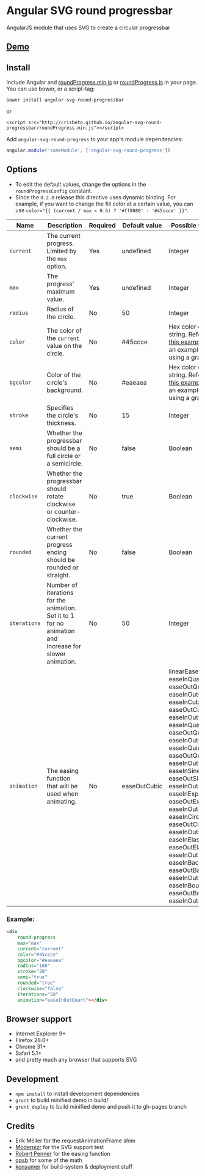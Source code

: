 # Angular SVG round progressbar

AngularJS module that uses SVG to create a circular progressbar

## [Demo](http://crisbeto.github.io/angular-svg-round-progressbar/)

## Install

Include Angular and [roundProgress.min.js](https://raw.githubusercontent.com/crisbeto/angular-svg-round-progressbar/master/build/roundProgress.min.js) or [roundProgress.js](https://raw.githubusercontent.com/crisbeto/angular-svg-round-progressbar/master/build/roundProgress.js) in your page. You can use bower, or a script-tag:

`bower install angular-svg-round-progressbar`

or

`<script src="http://crisbeto.github.io/angular-svg-round-progressbar/roundProgress.min.js"></script>`


Add `angular-svg-round-progress` to your app's module dependencies:

```javascript
angular.module('someModule', ['angular-svg-round-progress'])
```

## Options

* To edit the default values, change the options in the `roundProgressConfig` constant.
* Since the `0.2.0` release this directive uses dynamic binding. For example, if you want to change the fill color at a certain value, you can use `color="{{ (current / max < 0.5) ? '#ff8080' : '#45ccce' }}"`.

| Name           | Description                                                                                               | Required  | Default value     | Possible values   |
| ---            | ---                                                                                                       | ---       | ---               | ---               |
| `current`      | The current progress. Limited by the `max` option.                                                        | Yes       | undefined         | Integer           |
| `max`          | The progress' maximum value.                                                                              | Yes       | undefined         | Integer           |
| `radius`       | Radius of the circle.                                                                                     | No        | 50                | Integer           |
| `color`        | The color of the `current` value on the circle.                                                           | No        | #45ccce           | Hex color or string. Refer to [this example](https://github.com/crisbeto/angular-svg-round-progressbar/issues/29) for an example of using a gradient.        |
| `bgcolor`      | Color of the circle's background.                                                                         | No        | #eaeaea           | Hex color or string. Refer to [this example](https://github.com/crisbeto/angular-svg-round-progressbar/issues/29) for an example of using a gradient.         |
| `stroke`       | Specifies the circle's thickness.                                                                         | No        | 15                | Integer           |
| `semi`         | Whether the progressbar should be a full circle or a semicircle.                                          | No        | false             | Boolean           |
| `clockwise`    | Whether the progressbar should rotate clockwise or counter-clockwise.                                     | No        | true              | Boolean           |
| `rounded`      | Whether the current progress ending should be rounded or straight.                                        | No        | false             | Boolean           |
| `iterations`   | Number of iterations for the animation. Set it to 1 for no animation and increase for slower animation.   | No        | 50                | Integer           |
| `animation`    | The easing function that will be used when animating.                                                     | No        | easeOutCubic      | linearEase <br> easeInQuad <br> easeOutQuad <br> easeInOutQuad <br> easeInCubic <br> easeOutCubic <br> easeInOutCubic <br> easeInQuart <br> easeOutQuart <br> easeInOutQuart <br> easeInQuint <br> easeOutQuint <br> easeInOutQuint <br> easeInSine <br> easeOutSine <br> easeInOutSine <br> easeInExpo <br> easeOutExpo <br> easeInOutExpo <br> easeInCirc <br> easeOutCirc <br> easeInOutCirc <br> easeInElastic <br> easeOutElastic <br> easeInOutElastic <br> easeInBack <br> easeOutBack <br> easeInOutBack <br> easeInBounce <br> easeOutBounce <br> easeInOutBounce <br> |


### Example:

```html
<div
    round-progress
    max="max"
    current="current"
    color="#45ccce"
    bgcolor="#eaeaea"
    radius="100"
    stroke="20"
    semi="true"
    rounded="true"
    clockwise="false"
    iterations="50"
    animation="easeInOutQuart"></div>
```

## Browser support

* Internet Explorer 9+
* Firefox 28.0+
* Chrome 31+
* Safari 5.1+
* and pretty much any browser that supports SVG


## Development

*  `npm install` to install development dependencies
*  `grunt` to build minified demo in build/
*  `grunt deploy` to build minified demo and push it to gh-pages branch


## Credits

* Erik Möller for the requestAnimationFrame shim
* [Modernizr](http://modernizr.com/) for the SVG support test
* [Robert Penner](http://www.robertpenner.com/easing/) for the easing function
* [opsb](http://stackoverflow.com/questions/5736398/how-to-calculate-the-svg-path-for-an-arc-of-a-circle) for some of the math
* [konsumer](https://github.com/konsumer) for build-system & deployment stuff
